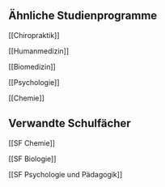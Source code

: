 ## Ähnliche Studienprogramme
[[Chiropraktik]]

[[Humanmedizin]]

[[Biomedizin]]

[[Psychologie]]

[[Chemie]]

## Verwandte Schulfächer
[[SF Chemie]]

[[SF Biologie]]

[[SF Psychologie und Pädagogik]]


